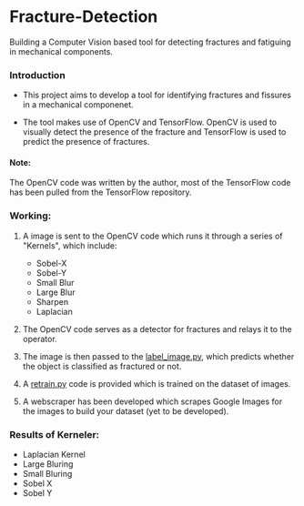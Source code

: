 # Fracture-Detection
Building a Computer Vision based tool for detecting fractures and fatiguing in mechanical components.

### Introduction
- This project aims to develop a tool for identifying fractures and fissures in a mechanical componenet.

- The tool makes use of OpenCV and TensorFlow. OpenCV is used to visually detect the presence of the fracture and TensorFlow is used to predict the presence of fractures.

#### Note:
The OpenCV code was written by the author, most of the TensorFlow code has been pulled from the TensorFlow repository.

### Working:
1. A image is sent to the OpenCV code which runs it through a series of "Kernels", which include:

	- Sobel-X
	- Sobel-Y
	- Small Blur
	- Large Blur
	- Sharpen
	- Laplacian

2. The OpenCV code serves as a detector for fractures and relays it to the operator.

3. The image is then passed to the [label_image.py](https://github.com/SarthakJShetty/Fracture-Detection/blob/master/label_image.py), which predicts whether the object is classified as fractured or not.

4. A [retrain.py](https://github.com/SarthakJShetty/Fracture-Detection/blob/master/retrain.py) code is provided which is trained on the dataset of images. 

5. A webscraper has been developed which scrapes Google Images for the images to build your dataset (yet to be developed).

### Results of Kerneler:

- Laplacian Kernel
- Large Bluring
- Small Bluring
- Sobel X
- Sobel Y